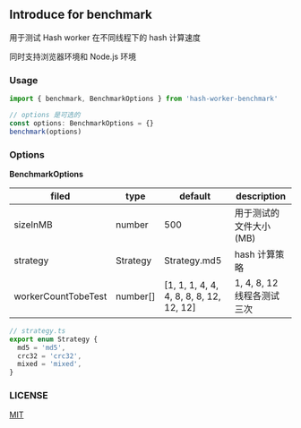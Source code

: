 ## Introduce for benchmark

用于测试 Hash worker 在不同线程下的 hash 计算速度

同时支持浏览器环境和 Node.js 环境

### Usage

```ts
import { benchmark, BenchmarkOptions } from 'hash-worker-benchmark'

// options 是可选的
const options: BenchmarkOptions = {}
benchmark(options)
```

### Options

**BenchmarkOptions**

| filed               | type     | default                                 | description                |
| ------------------- | -------- | --------------------------------------- | -------------------------- |
| sizeInMB            | number   | 500                                     | 用于测试的文件大小 (MB)    |
| strategy            | Strategy | Strategy.md5                            | hash 计算策略              |
| workerCountTobeTest | number[] | [1, 1, 1, 4, 4, 4, 8, 8, 8, 12, 12, 12] | 1, 4, 8, 12 线程各测试三次 |

```ts
// strategy.ts
export enum Strategy {
  md5 = 'md5',
  crc32 = 'crc32',
  mixed = 'mixed',
}
```
### LICENSE

[MIT](./../../LICENSE)
